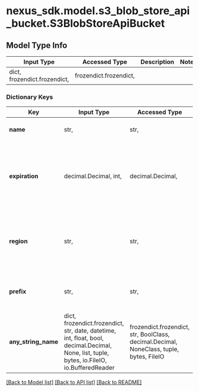 # nexus_sdk.model.s3_blob_store_api_bucket.S3BlobStoreApiBucket

## Model Type Info

| Input Type                   | Accessed Type          | Description | Notes |
| ---------------------------- | ---------------------- | ----------- | ----- |
| dict, frozendict.frozendict, | frozendict.frozendict, |             |

### Dictionary Keys

| Key                 | Input Type                                                                                                                                  | Accessed Type                                                                           | Description                                                                              | Notes                          |
| ------------------- | ------------------------------------------------------------------------------------------------------------------------------------------- | --------------------------------------------------------------------------------------- | ---------------------------------------------------------------------------------------- | ------------------------------ |
| **name**            | str,                                                                                                                                        | str,                                                                                    | The name of the S3 bucket                                                                |
| **expiration**      | decimal.Decimal, int,                                                                                                                       | decimal.Decimal,                                                                        | How many days until deleted blobs are finally removed from the S3 bucket (-1 to disable) | value must be a 32 bit integer |
| **region**          | str,                                                                                                                                        | str,                                                                                    | The AWS region to create a new S3 bucket in or an existing S3 bucket&#x27;s region       |
| **prefix**          | str,                                                                                                                                        | str,                                                                                    | The S3 blob store (i.e S3 object) key prefix                                             | [optional]                     |
| **any_string_name** | dict, frozendict.frozendict, str, date, datetime, int, float, bool, decimal.Decimal, None, list, tuple, bytes, io.FileIO, io.BufferedReader | frozendict.frozendict, str, BoolClass, decimal.Decimal, NoneClass, tuple, bytes, FileIO | any string name can be used but the value must be the correct type                       | [optional]                     |

[[Back to Model list]](../../README.md#documentation-for-models) [[Back to API list]](../../README.md#documentation-for-api-endpoints) [[Back to README]](../../README.md)
